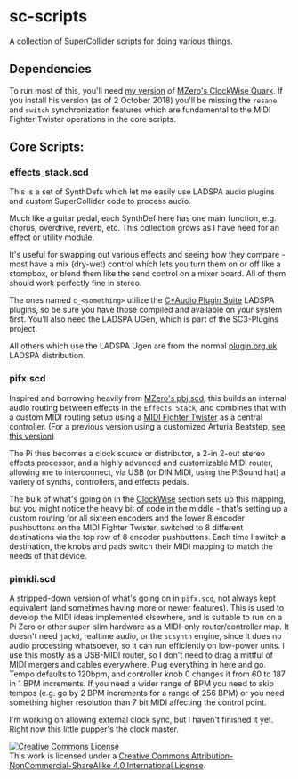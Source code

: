 # sc-scripts
A collection of SuperCollider scripts for doing various things.

## Dependencies
To run most of this, you'll need [my version](https://github.com/malacalypse/crunch-clockwise) of [MZero's ClockWise Quark](https://github.com/mzero/crunch-clockwise). If you install his version (as of 2 October 2018) you'll be missing the `resane` and `switch` synchronization features which are fundamental to the MIDI Fighter Twister operations in the core scripts.

## Core Scripts:
### effects_stack.scd
This is a set of SynthDefs which let me easily use LADSPA audio plugins and custom SuperCollider code to process audio.

Much like a guitar pedal, each SynthDef here has one main function, e.g. chorus, overdrive, reverb, etc. This collection grows as I have need for an effect or utility module.

It's useful for swapping out various effects and seeing how they compare - most have a mix (dry-wet) control which lets you turn them on or off like a stompbox, or blend them like the send control on a mixer board. All of them should work perfectly fine in stereo.

The ones named `c_<something>` utilize the [C*Audio Plugin Suite](http://quitte.de/dsp/caps.html#) LADSPA plugins, so be sure you have those compiled and available on your system first. You'll also need the LADSPA UGen, which is part of the SC3-Plugins project.

All others which use the LADSPA Ugen are from the normal [plugin.org.uk](http://plugin.org.uk) LADSPA distribution.

### pifx.scd
Inspired and borrowing heavily from [MZero's pbj.scd](https://github.com/mzero/crunch-clockwise/blob/master/pbj.scd), this builds an internal audio routing between effects in the `Effects Stack`, and combines that with a custom MIDI routing setup using a [MIDI Fighter Twister](https://store.djtechtools.com/products/midi-fighter-twister) as a central controller. (For a previous version using a customized Arturia Beatstep, [see this version](https://github.com/malacalypse/sc-scripts/commit/280a7e18e5e3a295e3f1e78b8ace27e1ec6d9bac))

The Pi thus becomes a clock source or distributor, a 2-in 2-out stereo effects processor, and a highly advanced and customizable MIDI router, allowing me to interconnect, via USB (or DIN MIDI, using the PiSound hat) a variety of synths, controllers, and effects pedals.

The bulk of what's going on in the [ClockWise](https://github.com/mzero/crunch-clockwise) section sets up this mapping, but you might notice the heavy bit of code in the middle - that's setting up a custom routing for all sixteen encoders and the lower 8 encoder pushbuttons on the MIDI Fighter Twister, switched to 8 different destinations via the top row of 8 encoder pushbuttons. Each time I switch a destination, the knobs and pads switch their MIDI mapping to match the needs of that device.

### pimidi.scd
A stripped-down version of what's going on in `pifx.scd`, not always kept equivalent (and sometimes having more or newer features). This is used to develop the MIDI ideas implemented elsewhere, and is suitable to run on a Pi Zero or other super-slim hardware as a MIDI-only router/controller map. It doesn't need `jackd`, realtime audio, or the `scsynth` engine, since it does no audio processing whatsoever, so it can run efficiently on low-power units. I use this mostly as a USB-MIDI router, so I don't need to drag a mittful of MIDI mergers and cables everywhere. Plug everything in here and go. Tempo defaults to 120bpm, and controller knob 0 changes it from 60 to 187 in 1 BPM increments. If you need a wider range of BPM you need to skip tempos (e.g. go by 2 BPM increments for a range of 256 BPM) or you need something higher resolution than 7 bit MIDI affecting the control point.

I'm working on allowing external clock sync, but I haven't finished it yet. Right now this little pupper's the clock master.

<a rel="license" href="http://creativecommons.org/licenses/by-nc-sa/4.0/"><img alt="Creative Commons License" style="border-width:0" src="https://i.creativecommons.org/l/by-nc-sa/4.0/88x31.png" /></a><br />This work is licensed under a <a rel="license" href="http://creativecommons.org/licenses/by-nc-sa/4.0/">Creative Commons Attribution-NonCommercial-ShareAlike 4.0 International License</a>.
